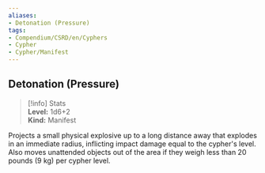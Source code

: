 ```yaml
---
aliases:
- Detonation (Pressure)
tags:
- Compendium/CSRD/en/Cyphers
- Cypher
- Cypher/Manifest
---
```


  
## Detonation (Pressure)  
>[!info] Stats  
> **Level:** 1d6+2  
> **Kind:** Manifest
  
Projects a small physical explosive up to a long distance away that explodes in an immediate radius, inflicting impact damage equal to the cypher's level. Also moves unattended objects out of the area if they weigh less than 20 pounds (9 kg) per cypher level.